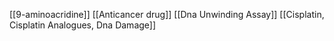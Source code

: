 [[9-aminoacridine]]
[[Anticancer drug]]
[[Dna Unwinding Assay]]
[[Cisplatin, Cisplatin Analogues, Dna Damage]]
